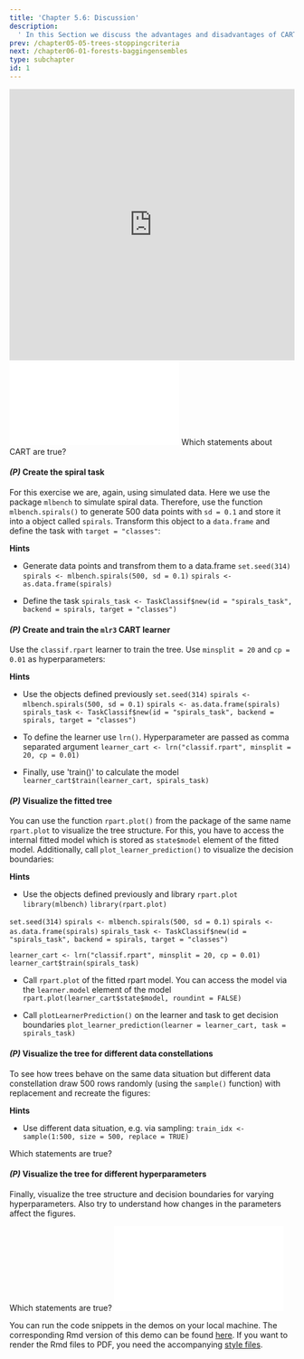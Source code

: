 ```yaml
---
title: 'Chapter 5.6: Discussion'
description:
  ' In this Section we discuss the advantages and disadvantages of CART and mention other tree methodologies.'
prev: /chapter05-05-trees-stoppingcriteria
next: /chapter06-01-forests-baggingensembles
type: subchapter
id: 1
---
```


<exercise id="1" title="Video Lecture">

<iframe width="100%" height="480" src="https://www.youtube.com/embed/nKULLVAUk74" frameborder="0" allow="accelerometer; autoplay; encrypted-media; gyroscope; picture-in-picture" allowfullscreen></iframe>

</exercise>

<exercise id="2" title="Slides">

<object data="pdfs/5/slides-cart-discussion.pdf" type="application/pdf" style="width:100%;height:480px">
    <embed src="pdfs/5/slides-cart-discussion.pdf" type="application/pdf" />
</object>

</exercise>


<exercise id="3" title="Quiz">
Which statements about CART are true?
<choice>
<opt text="CART is a stable algorithm, if the data changes slightly the tree structure remains quite similar.">
</opt>
<opt text="CART is robust to outliers." correct="true">
</opt>
<opt text="With trees it is easy to handle missing values." correct="true">
</opt>
<opt text="A simple tree is everything you need to fit a linear function `y≈a+b∗x` with numeric target.">
</opt>
</choice>
</exercise>


<exercise id="4" title="Coding">

#### *(P)* Create the spiral task

For this exercise we are, again, using simulated data. Here we use the package `mlbench` to simulate spiral data. Therefore, use the function `mlbench.spirals()` to generate 500 data points with `sd = 0.1` and store it into a object called `spirals`. Transform this object to a `data.frame` and define the task with `target = "classes"`:


<codeblock id="05_06_01">

**Hints**
- Generate data points and transfrom them to a data.frame
`set.seed(314)`
`spirals <- mlbench.spirals(500, sd = 0.1)`
`spirals <- as.data.frame(spirals)`

- Define the task
`spirals_task <- TaskClassif$new(id = "spirals_task", backend = spirals, target = "classes")`

</codeblock>


#### *(P)* Create and train the `mlr3` CART learner

Use the `classif.rpart` learner to train the tree. Use `minsplit = 20`  and `cp = 0.01` as hyperparameters:


<codeblock id="05_06_02">

**Hints**
- Use the objects defined previously
`set.seed(314)`
`spirals <- mlbench.spirals(500, sd = 0.1)`
`spirals <- as.data.frame(spirals)`
`spirals_task <- TaskClassif$new(id = "spirals_task", backend = spirals, target = "classes")`

- To define the learner use `lrn()`. Hyperparameter are passed as comma separated argument
`learner_cart <- lrn("classif.rpart", minsplit = 20, cp = 0.01)`

- Finally, use 'train()' to calculate the model
`learner_cart$train(learner_cart, spirals_task)`

</codeblock>


#### *(P)* Visualize the fitted tree

You can use the function `rpart.plot()` from the package of the same name `rpart.plot` to visualize the tree structure. For this, you have to access the internal fitted model which is stored as `state$model` element of the fitted model. Additionally, call `plot_learner_prediction()` to visualize the decision boundaries:


<codeblock id="05_06_03">

**Hints**
- Use the objects defined previously and library `rpart.plot`
`library(mlbench)`
`library(rpart.plot)`

`set.seed(314)`
`spirals <- mlbench.spirals(500, sd = 0.1)`
`spirals <- as.data.frame(spirals)`
`spirals_task <- TaskClassif$new(id = "spirals_task", backend = spirals, target = "classes")`

`learner_cart <- lrn("classif.rpart", minsplit = 20, cp = 0.01)`
`learner_cart$train(spirals_task)`

- Call `rpart.plot` of the fitted rpart model. You can access the model via the `learner.model` element of the model
`rpart.plot(learner_cart$state$model, roundint = FALSE)`

- Call `plotLearnerPrediction()` on the learner and task to get decision boundaries
`plot_learner_prediction(learner = learner_cart, task = spirals_task)`

</codeblock>



#### *(P)* Visualize the tree for different data constellations

To see how trees behave on the same data situation but different data constellation draw 500 rows randomly (using the `sample()` function) with replacement and recreate the figures:


<codeblock id="05_06_04">

**Hints**

- Use different data situation, e.g. via sampling:
`train_idx <- sample(1:500, size = 500, replace = TRUE)`

</codeblock>

</exercise>


<exercise id="5" title="Quiz">

Which statements are true?
<choice>
<opt text="The data situation is still the same, we are just using less unique data points." correct="true">
</opt>
<opt text="The tree structure for different data situations remains the same.">
</opt>
<opt text="The decision boundaries for different data situations remain the same.">
</opt>
</choice>

</exercise>


<exercise id="6" title="Coding">

#### *(P)* Visualize the tree for different hyperparameters

Finally, visualize the tree structure and decision boundaries for varying hyperparameters. Also try to understand how changes in the parameters affect the figures.

<codeblock id="05_06_05">

</codeblock>

</exercise>


<exercise id="7" title="Quiz">
Which statements are true?
<choice>
<opt text="Reducing just the complexity cp leads to bigger trees.">
</opt>
<opt text="Reducing complexity cp, minsplit at the same time leads to bigger trees." correct="true">
</opt>
<opt text="A very small minsplit leads to smaller trees.">
</opt>
<opt text="The bigger the tree the more unstable its structure becomes." correct="true">
</opt>
</choice>

</exercise>


<exercise id="8" title="CART">
<object data="code-demos/code_demo_cart.pdf" type="application/pdf" style="width:100%;height:480px">
    <embed src="code-demos/code_demo_cart.pdf" type="application/pdf" />
</object>

You can run the code snippets in the demos on your local machine. The corresponding Rmd version of this demo can be found [here](https://github.com/compstat-lmu/lecture_i2ml/blob/master/code-demos/code_demo_cart.Rmd). If you want to render the Rmd files to PDF, you need the accompanying [style files](https://github.com/compstat-lmu/lecture_i2ml/tree/master/style).

</exercise>
